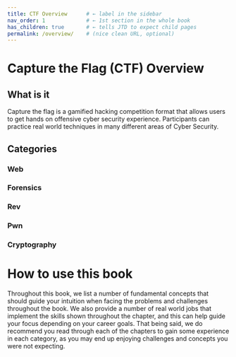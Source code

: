 ```yaml
---
title: CTF Overview      # ← label in the sidebar
nav_order: 1             # ← 1st section in the whole book
has_children: true       # ← tells JTD to expect child pages
permalink: /overview/    # (nice clean URL, optional)
---
```


# Capture the Flag (CTF) Overview

## What is it
Capture the flag is a gamified hacking competition format that allows users to get hands on offensive cyber security experience. Participants can practice real world techniques in many different areas of Cyber Security. 

## Categories
### Web
### Forensics
### Rev
### Pwn
### Cryptography


# How to use this book
Throughout this book, we list a number of fundamental concepts that should guide your intuition when facing the problems and challenges throughout the book. We also provide a number of real world jobs that implement the skills shown throughout the chapter, and this can help guide your focus depending on your career goals. That being said, we do recommend you read through each of the chapters to gain some experience in each category, as you may end up enjoying challenges and concepts you were not expecting.


